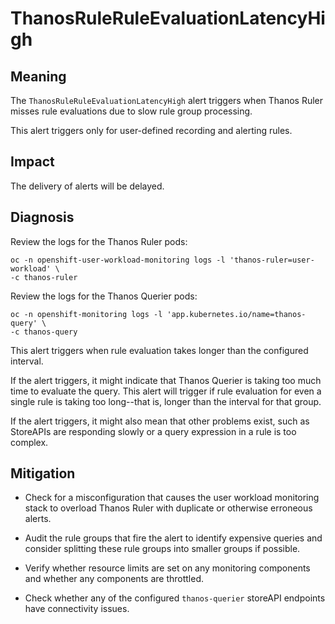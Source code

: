 # ThanosRuleRuleEvaluationLatencyHigh

## Meaning

The `ThanosRuleRuleEvaluationLatencyHigh` alert triggers when Thanos Ruler
misses rule evaluations due to slow rule group processing.

This alert triggers only for user-defined recording and alerting rules.

## Impact

The delivery of alerts will be delayed.

## Diagnosis

Review the logs for the Thanos Ruler pods:

```console
oc -n openshift-user-workload-monitoring logs -l 'thanos-ruler=user-workload' \
-c thanos-ruler
```

Review the logs for the Thanos Querier pods:

```console
oc -n openshift-monitoring logs -l 'app.kubernetes.io/name=thanos-query' \
-c thanos-query
```

This alert triggers when rule evaluation takes longer than the configured
interval.

If the alert triggers, it might indicate that Thanos Querier is taking too much
time to evaluate the query. This alert will trigger if rule evaluation for even
a single rule is taking too long--that is, longer than the interval for that
group.

If the alert triggers, it might also mean that other problems exist, such as
StoreAPIs are responding slowly or a query expression in a rule is too complex.

## Mitigation

- Check for a misconfiguration that causes the user workload monitoring stack
  to overload Thanos Ruler with duplicate or otherwise erroneous alerts.

- Audit the rule groups that fire the alert to identify expensive queries and
  consider splitting these rule groups into smaller groups if possible.

- Verify whether resource limits are set on any monitoring components
  and whether any components are throttled.

- Check whether any of the configured `thanos-querier` storeAPI endpoints
  have connectivity issues.
